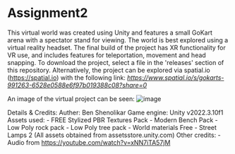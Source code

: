 # Assignment2

This virtual world was created using Unity and features a small GoKart arena with a spectator stand for viewing.
The world is best explored using a virtual reality headset. The final build of the project has XR functionality for VR use, and includes features for teleportation, movement and head snapping.
To download the project, select a file in the 'releases' section of this repository.
Alternatively, the project can be explored via spatial.io (https://spatial.io) with the following link:   _https://www.spatial.io/s/gokarts-991263-6528e0588e6f97b019388c08?share=0_

An image of the virtual project can be seen:
![image](https://github.com/benshen4/Assignment2/assets/147525103/d6670b4f-a1ef-461a-8b17-1b2003809e63)

Details & Credits:
Auther: Ben Shenolikar
Game engine: Unity v2022.3.10f1
Assets used: - FREE Stylized PBR Textures Pack
             - Modern Bench Pack
             - Low Poly rock pack
             - Low Poly tree pack
             - World materials Free
             - Street Lamps 2
     (All assets obtained from assetsstore.unity.com)
Other credits: - Audio from https://youtube.com/watch?v=xNN7iTA57jM
